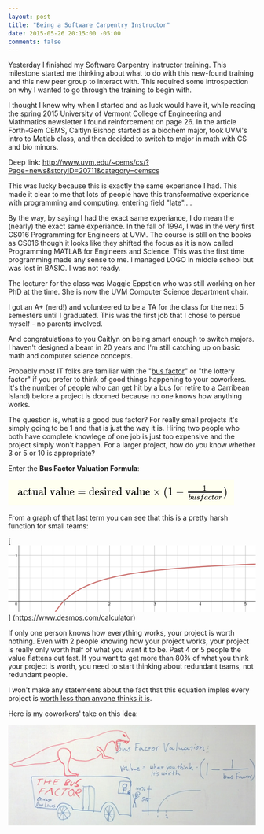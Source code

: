 ```yaml
---
layout: post
title: "Being a Software Carpentry Instructor"
date: 2015-05-26 20:15:00 -05:00
comments: false
---
```


Yesterday I finished my Software Carpentry instructor training. This milestone
started me thinking about what to do with this new-found training and this new
peer group to interact with. This required some introspection on why I wanted
to go through the training to begin with.

I thought I knew why when I started and as luck would have it, while reading 
the spring 2015 University of Vermont College of Engineering and Mathmatics
newsletter I found reinforcement on page 26. In the article Forth-Gem CEMS, 
Caitlyn Bishop started as a biochem major, took UVM's intro to Matlab class,
and then decided to switch to major in math with CS and bio minors.

Deep link: http://www.uvm.edu/~cems/cs/?Page=news&storyID=20711&category=cemscs

This was lucky because this is exactly the same experiance I had. This made
it clear to me that lots of people have this transformative experiance with 
programming and computing. entering field "late"....

By the way, by saying I had the exact same experiance, I do mean the (nearly)
the exact same experiance. In the fall of 1994, I was in the very first CS016
Programming for Engineers at UVM. The course is still on the books as CS016 
though it looks like they shifted the focus as it is now called Programming 
MATLAB for Engineers and Science. This was the first time programming made any
sense to me. I managed LOGO in middle school but was lost in BASIC. I was not
ready.

The lecturer for the class was Maggie Eppstien who was still working on her
PhD at the time. She is now the UVM Computer Science department chair. 

I got an A+ (nerd!) and volunteered to be a TA for the class for the next 5
semesters until I graduated. This was the first job that I chose to persue 
myself - no parents involved.



And congratulations to you Caitlyn on being smart enough to switch majors. I 
haven't designed a beam in 20 years and I'm still catching up on basic math
and computer science concepts.


Probably most IT folks are familiar with the "[bus factor](http://en.wikipedia.org/wiki/Bus_factor)"
or "the lottery factor" if you prefer to think of good things happening to your
coworkers. It's the number of people who can get hit by a bus (or retire to a 
Carribean Island) before a project is doomed because no one knows how anything
works.

The question is, what is a good bus factor? For really small projects it's 
simply going to be 1 and that is just the way it is. Hiring two people who both
have complete knowlege of one job is just too expensive and the project simply
won't happen. For a larger project, how do you know whether 3 or 5 or 10 is 
appropriate?

Enter the **Bus Factor Valuation Formula**:

[![actual value = desired value * (1 - 1/bus factor)](/images/bus_factor_valuation_eq.png)](http://arachnoid.com/latex/?equ=%5Ctext%7Bactual%20value%7D%20%3D%20%5Ctext%7Bdesired%20value%7D%5Ctimes(1%20-%20%5Cfrac%7B1%7D%7Bbus%20factor%7D)%0A)

From a graph of that last term you can see that this is a pretty harsh 
function for small teams:

[![Bus Factor Valuation graph](/images/bus_factor_valuation_graph.png)]
(https://www.desmos.com/calculator)

If only one person knows how everything works, your project is worth nothing.
Even with 2 people knowing how your project works, your project is really
only worth half of what you want it to be. Past 4 or 5 people the value 
flattens out fast. If you want to get more than 80% of what you think your
project is worth, you need to start thinking about redundant teams, not
redundant people.

I won't make any statements about the fact that this equation imples every
project is [worth less than anyone thinks it is](http://finance.yahoo.com/echarts?s=^NDX+Interactive#{"range"%3A"max"%2C"scale"%3A"linear"}).

Here is my coworkers' take on this idea:

![Bus Factor Whiteboard](/images/bus_factor_whiteboard.jpg)

